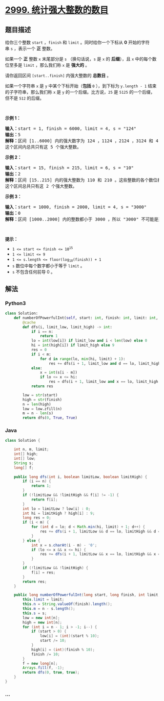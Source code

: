 # [2999. 统计强大整数的数目](https://leetcode.cn/problems/count-the-number-of-powerful-integers)



## 题目描述

<!-- 这里写题目描述 -->

<p>给你三个整数&nbsp;<code>start</code>&nbsp;，<code>finish</code>&nbsp;和&nbsp;<code>limit</code>&nbsp;。同时给你一个下标从&nbsp;<strong>0</strong>&nbsp;开始的字符串&nbsp;<code>s</code>&nbsp;，表示一个 <strong>正</strong>&nbsp;整数。</p>

<p>如果一个 <strong>正</strong>&nbsp;整数&nbsp;<code>x</code> 末尾部分是&nbsp;<code>s</code>&nbsp;（换句话说，<code>s</code>&nbsp;是 <code>x</code>&nbsp;的 <strong>后缀</strong>），且 <code>x</code>&nbsp;中的每个数位至多是 <code>limit</code>&nbsp;，那么我们称 <code>x</code>&nbsp;是 <strong>强大的</strong>&nbsp;。</p>

<p>请你返回区间&nbsp;<code>[start..finish]</code>&nbsp;内强大整数的&nbsp;<strong>总数目</strong>&nbsp;。</p>

<p>如果一个字符串 <code>x</code>&nbsp;是 <code>y</code>&nbsp;中某个下标开始（<strong>包括</strong>&nbsp;<code>0</code>&nbsp;），到下标为&nbsp;<code>y.length - 1</code>&nbsp;结束的子字符串，那么我们称&nbsp;<code>x</code>&nbsp;是&nbsp;<code>y</code>&nbsp;的一个后缀。比方说，<code>25</code>&nbsp;是&nbsp;<code>5125</code>&nbsp;的一个后缀，但不是&nbsp;<code>512</code>&nbsp;的后缀。</p>

<p>&nbsp;</p>

<p><strong class="example">示例 1：</strong></p>

<pre>
<b>输入：</b>start = 1, finish = 6000, limit = 4, s = "124"
<b>输出：</b>5
<b>解释：</b>区间 [1..6000] 内的强大数字为 124 ，1124 ，2124 ，3124 和 4124 。这些整数的各个数位都 &lt;= 4 且 "124" 是它们的后缀。注意 5124 不是强大整数，因为第一个数位 5 大于 4 。
这个区间内总共只有这 5 个强大整数。
</pre>

<p><strong class="example">示例 2：</strong></p>

<pre>
<b>输入：</b>start = 15, finish = 215, limit = 6, s = "10"
<b>输出：</b>2
<b>解释：</b>区间 [15..215] 内的强大整数为 110 和 210 。这些整数的各个数位都 &lt;= 6 且 "10" 是它们的后缀。
这个区间总共只有这 2 个强大整数。
</pre>

<p><strong class="example">示例 3：</strong></p>

<pre>
<b>输入：</b>start = 1000, finish = 2000, limit = 4, s = "3000"
<b>输出：</b>0
<b>解释：</b>区间 [1000..2000] 内的整数都小于 3000 ，所以 "3000" 不可能是这个区间内任何整数的后缀。
</pre>

<p>&nbsp;</p>

<p><strong>提示：</strong></p>

<ul>
	<li><code>1 &lt;= start &lt;= finish &lt;= 10<sup>15</sup></code></li>
	<li><code>1 &lt;= limit &lt;= 9</code></li>
	<li><code>1 &lt;= s.length &lt;= floor(log<sub>10</sub>(finish)) + 1</code></li>
	<li><code>s</code>&nbsp;数位中每个数字都小于等于&nbsp;<code>limit</code>&nbsp;。</li>
	<li><code>s</code>&nbsp;不包含任何前导 0 。</li>
</ul>


## 解法

<!-- 这里可写通用的实现逻辑 -->

<!-- tabs:start -->

### **Python3**

<!-- 这里可写当前语言的特殊实现逻辑 -->

```python
class Solution:
    def numberOfPowerfulInt(self, start: int, finish: int, limit: int, s: str) -> int:
        @cache
        def dfs(i, limit_low, limit_high) -> int:
            if i == n:
                return 1
            lo = int(low[i]) if limit_low and i < len(low) else 0
            hi = int(high[i]) if limit_high else 9
            res = 0
            if i < m:
                for d in range(lo, min(hi, limit) + 1):
                    res += dfs(i + 1, limit_low and d == lo, limit_high and d == hi)
            else:
                x = int(s[i - m])
                if lo <= x <= hi:
                    res = dfs(i + 1, limit_low and x == lo, limit_high and x == hi)
            return res

        low = str(start)
        high = str(finish)
        n = len(high)
        low = low.zfill(n)
        m = n - len(s)
        return dfs(0, True, True)
```

### **Java**

<!-- 这里可写当前语言的特殊实现逻辑 -->

```java
class Solution {

    int n, m, limit;
    int[] high;
    int[] low;
    String s;
    long[] f;
    
    public long dfs(int i, boolean limitLow, boolean limitHigh) {
        if (i == n) {
            return 1;
        }
        if (!limitLow && !limitHigh && f[i] != -1) {
            return f[i];
        }
        int lo = limitLow ? low[i] : 0;
        int hi = limitHigh ? high[i] : 9;
        long res = 0;
        if (i < m) {
            for (int d = lo; d < Math.min(hi, limit) + 1; d++) {
                res += dfs(i + 1, limitLow && d == lo, limitHigh && d == hi);
            }
        } else {
            int x = s.charAt(i - m) - '0';
            if (lo <= x && x <= hi) {
                res += dfs(i + 1, limitLow && x == lo, limitHigh && x == hi);
            }
        }
        if (!limitLow && !limitHigh) {
            f[i] = res;
        }
        return res;
    }

    public long numberOfPowerfulInt(long start, long finish, int limit, String s) {
        this.limit = limit;
        this.n = String.valueOf(finish).length();
        this.m = n - s.length();
        this.s = s;
        low = new int[n];
        high = new int[n];
        for (int i = n - 1; i > -1; i--) {
            if (start > 0) {
                low[i] = (int)(start % 10);
                start /= 10;
            }
            high[i] = (int)(finish % 10);
            finish /= 10;
        }
        f = new long[n];
        Arrays.fill(f, -1);
        return dfs(0, true, true);
    }
}
```

### **...**

```

```

<!-- tabs:end -->
